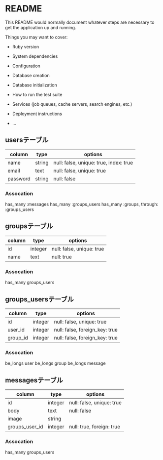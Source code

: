 # README

This README would normally document whatever steps are necessary to get the
application up and running.

Things you may want to cover:

* Ruby version

* System dependencies

* Configuration

* Database creation

* Database initialization

* How to run the test suite

* Services (job queues, cache servers, search engines, etc.)

* Deployment instructions

* ...

## usersテーブル

|column|type|options|
|------|----|-------|
|name  |string|null: false, unique: true, index: true|
|email |text|null: false, unique: true|
|password|string|null: false|

### Assocation
has_many :messages
has_many :groups_users
has_many :groups, through: :groups_users

## groupsテーブル

|column|type|options|
|------|----|-------|
|id    |integer|null: false, unique: true|
|name  |text|null: true|

### Assocation
has_many groups_users

## groups_usersテーブル

|column|type|options|
|------|----|-------|
|id    |integer|null: false, unique: true|
|user_id|integer|null: false, foreign_key: true|
|group_id|integer|null: false, foreign_key: true|

### Assocation
be_longs user
be_longs group
be_longs message

## messagesテーブル

|column|type|options|
|------|----|-------|
|id    |integer|null: false, unique: true|
|body  |text|null: false|
|image |string|     |
|groups_user_id|integer|null: true, foreign: true|

### Assocation
has_many groups_users